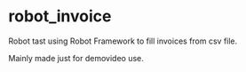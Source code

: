 # robot_invoice

Robot tast using Robot Framework to fill invoices from csv file.

Mainly made just for demovideo use.
